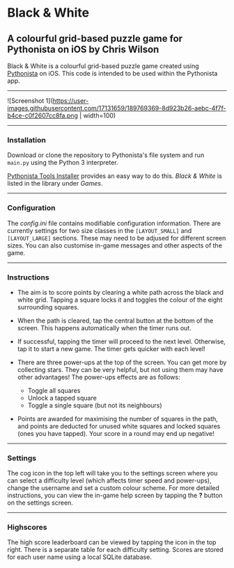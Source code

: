 # Black & White
## A colourful grid-based puzzle game for Pythonista on iOS by Chris Wilson

Black & White is a colourful grid-based puzzle game created using [Pythonista](http://omz-software.com/pythonista/) on iOS. This code is intended to be used within the Pythonista app.

***
![Screenshot 1](https://user-images.githubusercontent.com/17131659/189769369-8d923b26-aebc-4f7f-b4ce-c0f2607cc8fa.png | width=100)
***

### Installation

Download or clone the repository to Pythonista's file system and run ```main.py``` using the Python 3 interpreter.

[Pythonista Tools Installer](https://github.com/ywangd/pythonista-tools-installer) provides an easy way to do this. *Black & White* is listed in the library under *Games*.

***

### Configuration

The *config.ini* file contains modifiable configuration information. There are currently settings for two size classes in the `[LAYOUT_SMALL]` and `[LAYOUT_LARGE]` sections. These may need to be adjused for different screen sizes. You can also customise in-game messages and other aspects of the game.

***

### Instructions

- The aim is to score points by clearing a white path across the black and white grid. Tapping a square locks it and toggles the colour of the eight surrounding squares. 

- When the path is cleared, tap the central button at the bottom of the screen. This happens automatically when the timer runs out.

- If successful, tapping the timer will proceed to the next level. Otherwise, tap it to start a new game. The timer gets quicker with each level!

- There are three power-ups at the top of the screen. You can get more by collecting stars. They can be very helpful, but not using them may have other advantages! The power-ups effects are as follows: 
    - Toggle all squares
    - Unlock a tapped square
    - Toggle a single square (but not its neighbours)

- Points are awarded for maximising the number of squares in the path, and points are deducted for unused white squares and locked squares (ones you have tapped). Your score in a round may end up negative!

***

### Settings

The cog icon in the top left will take you to the settings screen where you can select a difficulty level (which affects timer speed and power-ups), change the username and set a custom colour scheme. For more detailed instructions, you can view the in-game help screen by tapping the **?** button on the settings screen.

***

### Highscores

The high score leaderboard can be viewed by tapping the icon in the top right. There is a separate table for each difficulty setting. Scores are stored for each user name using a local SQLite database.
